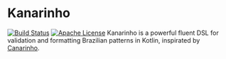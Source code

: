 # Kanarinho
[![Build Status](https://travis-ci.com/adrianotelesc/brazutils.svg?branch=master)](https://travis-ci.org/adrianotelesc/kanarinho)
[![Apache License](https://img.shields.io/badge/license-Apache%20License%202.0-blue.svg)](LICENSE)
Kanarinho is a powerful fluent DSL for validation and formatting Brazilian patterns in Kotlin, inspirated by [Canarinho](https://github.com/concretesolutions/canarinho).